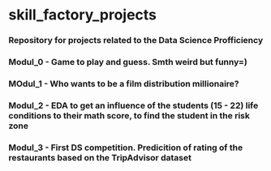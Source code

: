 # skill_factory_projects
### Repository for projects related to the Data Science Profficiency
### Modul_0 - Game to play and guess. Smth weird but funny=)
### MOdul_1 - Who wants to be a film distribution millionaire?
### Modul_2 - EDA to get an influence of the students (15 - 22) life conditions to their math score, to find the student in the risk zone
### Modul_3 - First DS competition. Predicition of rating of the restaurants based on the TripAdvisor dataset

